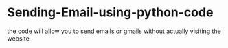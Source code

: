 # Sending-Email-using-python-code
the code will allow you to send emails or gmails without actually visiting the website 
